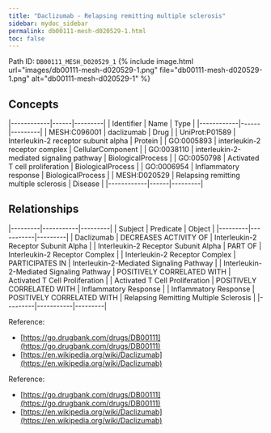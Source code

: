 ```yaml
---
title: "Daclizumab - Relapsing remitting multiple sclerosis"
sidebar: mydoc_sidebar
permalink: db00111-mesh-d020529-1.html
toc: false 
---
```



Path ID: `DB00111_MESH_D020529_1`
{% include image.html url="images/db00111-mesh-d020529-1.png" file="db00111-mesh-d020529-1.png" alt="db00111-mesh-d020529-1" %}

## Concepts

|------------|------|---------|
| Identifier | Name | Type    |
|------------|------|---------|
| MESH:C096001 | daclizumab | Drug |
| UniProt:P01589 | Interleukin-2 receptor subunit alpha | Protein |
| GO:0005893 | interleukin-2 receptor complex | CellularComponent |
| GO:0038110 | interleukin-2-mediated signaling pathway | BiologicalProcess |
| GO:0050798 | Activated T cell proliferation | BiologicalProcess |
| GO:0006954 | Inflammatory response | BiologicalProcess |
| MESH:D020529 | Relapsing remitting multiple sclerosis | Disease |
|------------|------|---------|

## Relationships

|---------|-----------|---------|
| Subject | Predicate | Object  |
|---------|-----------|---------|
| Daclizumab | DECREASES ACTIVITY OF | Interleukin-2 Receptor Subunit Alpha |
| Interleukin-2 Receptor Subunit Alpha | PART OF | Interleukin-2 Receptor Complex |
| Interleukin-2 Receptor Complex | PARTICIPATES IN | Interleukin-2-Mediated Signaling Pathway |
| Interleukin-2-Mediated Signaling Pathway | POSITIVELY CORRELATED WITH | Activated T Cell Proliferation |
| Activated T Cell Proliferation | POSITIVELY CORRELATED WITH | Inflammatory Response |
| Inflammatory Response | POSITIVELY CORRELATED WITH | Relapsing Remitting Multiple Sclerosis |
|---------|-----------|---------|

Reference: 
  - [https://go.drugbank.com/drugs/DB00111](https://go.drugbank.com/drugs/DB00111)
  - [https://en.wikipedia.org/wiki/Daclizumab](https://en.wikipedia.org/wiki/Daclizumab)

Reference: 
  - [https://go.drugbank.com/drugs/DB00111](https://go.drugbank.com/drugs/DB00111)
  - [https://en.wikipedia.org/wiki/Daclizumab](https://en.wikipedia.org/wiki/Daclizumab)
